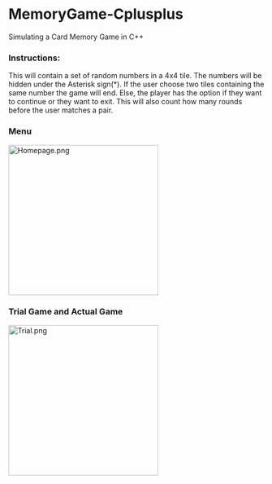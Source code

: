 # MemoryGame-Cplusplus
Simulating a Card Memory Game in C++

### Instructions:
This will contain a set of random numbers in a 4x4 tile. The numbers will be hidden under the Asterisk sign(*). If the user choose two tiles containing the same number the game will end. Else, the player has the option if they want to continue or they want to exit. This will also count how many rounds before the user matches a pair.

### Menu
<img src="https://user-images.githubusercontent.com/76563020/165279819-2f7f3d8b-dd7e-4104-83d6-0bd4fc56980c.png"  width="295" alt = "Homepage.png">

### Trial Game and Actual Game
<img src="https://user-images.githubusercontent.com/76563020/165282230-55e985bb-9ff5-441e-bc7d-69d5b99cb01e.png"  width="295" alt = "Trial.png">
